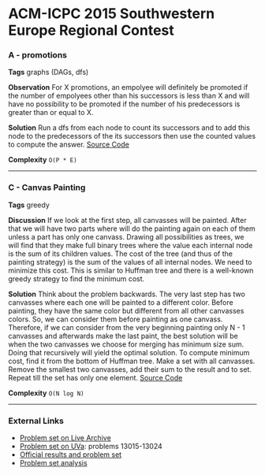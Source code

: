 # ACM-ICPC 2015 Southwestern Europe Regional Contest 

### A - promotions
**Tags** graphs (DAGs, dfs)

**Observation** For X promotions, an empolyee will definitely be promoted if the number of empolyees other than his successors is less than X and will have no possibility to be promoted if the number of his predecessors is greater than or equal to X.

**Solution** Run a dfs from each node to count its successors and to add this node to the predecessors of the its successors then use the counted values to compute the answer.
[Source Code](https://github.com/AhmadElsagheer/UVa-Solutions/blob/master/regionals/swerc2015/Promotions.java)

**Complexity** `O(P * E)`

---
### C - Canvas Painting
**Tags** greedy

**Discussion** If we look at the first step, all canvasses will be painted. After that we will have two parts where will do the painting again on each of them unless a part has only one canvass. Drawing all possibilities as trees, we will find that they make full binary trees where the value each internal node is the sum of its children values. The cost of the tree (and thus of the painting strategy) is the sum of the values of all internal nodes. We need to minimize this cost. This is similar to Huffman tree and there is a well-known greedy strategy to find the minimum cost.

**Solution** Think about the problem backwards. The very last step has two canvasses where each one will be painted to a different color. Before painting, they have the same color but different from all other canvasses colors. So, we can consider them before painting as one canvass. Therefore, if we can consider from the very beginning painting only N - 1 canvasses and afterwards make the last paint, the best solution will be when the two canvasses we choose for merging has minimum size sum. Doing that recursively will yield the optimal solution. To compute minimum cost, find it from the bottom of Huffman tree. Make a set with all canvasses. Remove the smallest two canvasses, add their sum to the result and to set. Repeat till the set has only one element.
[Source Code](https://github.com/AhmadElsagheer/UVa-Solutions/blob/master/regionals/swerc2015/CanvasPainting.java)

**Complexity** `O(N log N)`

---
### External Links
- [Problem set on Live Archive](https://icpcarchive.ecs.baylor.edu/index.php?option=com_onlinejudge&Itemid=8&category=701)
- [Problem set on UVa](https://uva.onlinejudge.org/index.php?option=com_onlinejudge&Itemid=8&category=866): problems 13015-13024
- [Official results and problem set](https://icpc.baylor.edu/regionals/finder/swerc-2015)
- [Problem set analysis](http://swerc.up.pt/2015/reports/SWERC2015_presentation.pdf)
